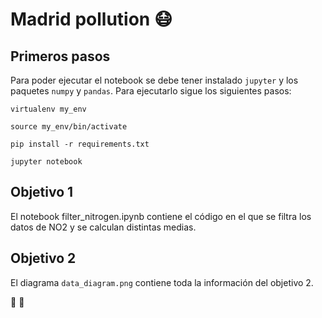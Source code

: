 # Madrid pollution :mask:

## Primeros pasos
Para poder ejecutar el notebook se debe tener instalado `jupyter` y los paquetes `numpy` y `pandas`. Para ejecutarlo sigue los siguientes pasos:

`virtualenv my_env`

`source my_env/bin/activate`

`pip install -r requirements.txt`

`jupyter notebook`

## Objetivo 1
El notebook filter_nitrogen.ipynb contiene el código en el que se filtra los datos de NO2 y se calculan distintas medias.

## Objetivo 2
El diagrama `data_diagram.png` contiene toda la información del objetivo 2.


:wave: :wave:
